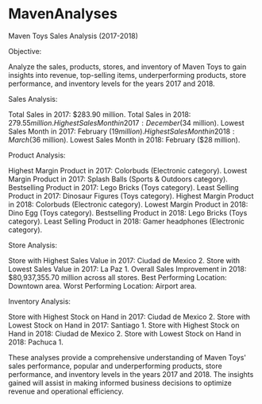 # MavenAnalyses
Maven Toys Sales Analysis (2017-2018)

Objective: 

Analyze the sales, products, stores, and inventory of Maven Toys to 
gain insights into revenue, 
top-selling items, underperforming products, store performance, 
and inventory levels for the years 2017 and 2018.

Sales Analysis:

Total Sales in 2017: $283.90 million.
Total Sales in 2018: $279.55 million.
Highest Sales Month in 2017: December ($34 million).
Lowest Sales Month in 2017: February ($19 million).
Highest Sales Month in 2018: March ($36 million).
Lowest Sales Month in 2018: February ($28 million).


Product Analysis:

Highest Margin Product in 2017: Colorbuds (Electronic category).
Lowest Margin Product in 2017: Splash Balls (Sports & Outdoors category).
Bestselling Product in 2017: Lego Bricks (Toys category).
Least Selling Product in 2017: Dinosaur Figures (Toys category).
Highest Margin Product in 2018: Colorbuds (Electronic category).
Lowest Margin Product in 2018: Dino Egg (Toys category).
Bestselling Product in 2018: Lego Bricks (Toys category).
Least Selling Product in 2018: Gamer headphones (Electronic category).


Store Analysis:

Store with Highest Sales Value in 2017: Ciudad de Mexico 2.
Store with Lowest Sales Value in 2017: La Paz 1.
Overall Sales Improvement in 2018: $80,937,355.70 million across all stores.
Best Performing Location: Downtown area.
Worst Performing Location: Airport area.


Inventory Analysis:

Store with Highest Stock on Hand in 2017: Ciudad de Mexico 2.
Store with Lowest Stock on Hand in 2017: Santiago 1.
Store with Highest Stock on Hand in 2018: Ciudad de Mexico 2.
Store with Lowest Stock on Hand in 2018: Pachuca 1.


These analyses provide a comprehensive understanding of Maven Toys' sales performance, 
popular and underperforming products, store performance, and inventory levels in the years 2017 and 2018. 
The insights gained will assist in making informed business decisions to optimize revenue and operational efficiency.

